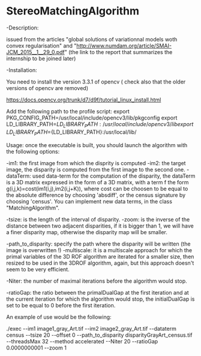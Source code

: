# StereoMatchingAlgorithm
-Description:

issued from the articles "global solutions of variationnal models woth convex regularisation" and "http://www.numdam.org/article/SMAI-JCM_2015__1__29_0.pdf" (the link to the report that summarizes the internship to be joined later)

-Installation:

You need to install the version 3.3.1 of opencv ( check also that the older versions of opencv are removed)

https://docs.opencv.org/trunk/d7/d9f/tutorial_linux_install.html

Add the following path to the profile script:
export PKG_CONFIG_PATH=/usr/local/include/opencv3/lib/pkgconfig
export LD_LIBRARY_PATH=${LD_LIBRARY_PATH}:/usr/local/include/opencv3/lib
export LD_LIBRARY_PATH=${LD_LIBRARY_PATH}:/usr/local/lib/



Usage:
once the executable is built, you should launch the algorithm with the following options:

-im1: the first image from which the disprity is computed
-im2: the target image, the disparity is computed from the first image to the second one.
-dataTerm: used data-term for the computation of the disparity, the dataTerm is a 3D matrix expressed in the form of a 3D matrix, with a term f the form g(i,j,k)=cost(im1(i,j),im2(i,j+K)), where cost can be choosen to be equal to the absolute difference by choosing 'absdiff', or the census signature by choosing 'census'.
You can implement new data terms, in the class "MatchingAlgorithm".

-tsize: is the length of the interval of disparity.
-zoom: is the inverse of the distance between two adjacent disparities, if it is bigger than 1, we will have a finer disparity map, otherwise the disparity map will be smaller.

-path_to_disparity: specify the path where the disparity will be written (the image is overwritten !)
-multiscale: it is a multiscale approach for which the primal variables of the 3D ROF algorithm are iterated for a smaller size, then resized to be used in the 3DROF algorithm, again, but this approach doesn't seem to be very efficient.

-Niter: the number of maximal iterations before the algorithm would stop.

-ratioGap: the ratio between the primalDualGap at the first iteration and at the current iteration for which the algorithm would stop, the initialDualGap is set to be equal to 0 before the first iteration.

An example of use would be the following:

./exec --im1 image1_gray_Art.tif --im2 image2_gray_Art.tif  --dataterm census --tsize 20 --offset 0 --path_to_disparity disparityGrayArt_census.tif --threadsMax 32 --method accelerated --Niter 20 --ratioGap 0.0000000001 --zoom 1
